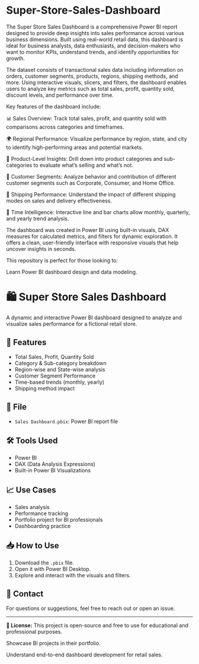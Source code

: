 # Super-Store-Sales-Dashboard
The Super Store Sales Dashboard is a comprehensive Power BI report designed to provide deep insights into sales performance across various business dimensions. Built using real-world retail data, this dashboard is ideal for business analysts, data enthusiasts, and decision-makers who want to monitor KPIs, understand trends, and identify opportunities for growth.

The dataset consists of transactional sales data including information on orders, customer segments, products, regions, shipping methods, and more. Using interactive visuals, slicers, and filters, the dashboard enables users to analyze key metrics such as total sales, profit, quantity sold, discount levels, and performance over time.

Key features of the dashboard include:

📊 Sales Overview: Track total sales, profit, and quantity sold with comparisons across categories and timeframes.

🌍 Regional Performance: Visualize performance by region, state, and city to identify high-performing areas and potential markets.

🛒 Product-Level Insights: Drill down into product categories and sub-categories to evaluate what’s selling and what’s not.

👥 Customer Segments: Analyze behavior and contribution of different customer segments such as Corporate, Consumer, and Home Office.

🚚 Shipping Performance: Understand the impact of different shipping modes on sales and delivery effectiveness.

📅 Time Intelligence: Interactive line and bar charts allow monthly, quarterly, and yearly trend analysis.

The dashboard was created in Power BI using built-in visuals, DAX measures for calculated metrics, and filters for dynamic exploration. It offers a clean, user-friendly interface with responsive visuals that help uncover insights in seconds.

This repository is perfect for those looking to:

Learn Power BI dashboard design and data modeling.
# 🛍️ Super Store Sales Dashboard

A dynamic and interactive Power BI dashboard designed to analyze and visualize sales performance for a fictional retail store.

## 📌 Features

- Total Sales, Profit, Quantity Sold
- Category & Sub-category breakdown
- Region-wise and State-wise analysis
- Customer Segment Performance
- Time-based trends (monthly, yearly)
- Shipping method impact

## 📂 File

- `Sales Dashboard.pbix`: Power BI report file

## 🛠️ Tools Used

- Power BI
- DAX (Data Analysis Expressions)
- Built-in Power BI Visualizations

## 📈 Use Cases

- Sales analysis
- Performance tracking
- Portfolio project for BI professionals
- Dashboarding practice

## 📥 How to Use

1. Download the `.pbix` file.
2. Open it with Power BI Desktop.
3. Explore and interact with the visuals and filters.

## 📧 Contact

For questions or suggestions, feel free to reach out or open an issue.

---

**🔗 License:** This project is open-source and free to use for educational and professional purposes.


Showcase BI projects in their portfolio.

Understand end-to-end dashboard development for retail sales.


